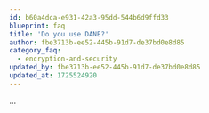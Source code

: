 ```yaml
---
id: b60a4dca-e931-42a3-95dd-544b6d9ffd33
blueprint: faq
title: 'Do you use DANE?'
author: fbe3713b-ee52-445b-91d7-de37bd0e8d85
category_faq:
  - encryption-and-security
updated_by: fbe3713b-ee52-445b-91d7-de37bd0e8d85
updated_at: 1725524920
---
```

...